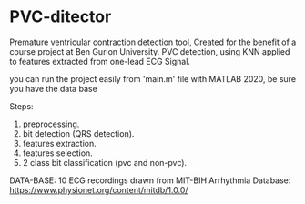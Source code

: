 # PVC-ditector
Premature ventricular contraction detection tool, Created for the benefit of a course project at Ben Gurion University.
PVC detection, using KNN applied to features extracted from one-lead ECG Signal.

you can run the project easily from 'main.m' file with MATLAB 2020, be sure you have the data base 

Steps: 
1) preprocessing.
2) bit detection (QRS detection).
3) features extraction.
4) features selection.
5) 2 class bit classification (pvc and non-pvc).

DATA-BASE:
10 ECG recordings drawn from MIT-BIH Arrhythmia Database: https://www.physionet.org/content/mitdb/1.0.0/


